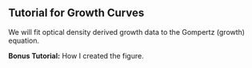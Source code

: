 ## Tutorial for Growth Curves

We will fit optical density derived growth data to the Gompertz (growth) equation.

**Bonus Tutorial:** How I created the figure.
